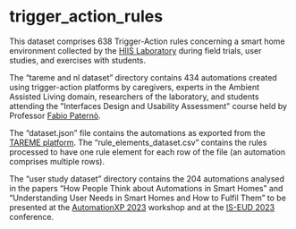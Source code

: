 # trigger_action_rules

This dataset comprises 638 Trigger-Action rules concerning a smart home environment collected by the [HIIS Laboratory](https://hiis.isti.cnr.it) during field trials, user studies, and exercises with students. 

The “tareme and nl dataset” directory contains 434 automations created using trigger-action platforms by caregivers, experts in the Ambient Assisted Living domain, researchers of the laboratory, and students attending the "Interfaces Design and Usability Assessment" course held by Professor [Fabio Paternò](https://giove.isti.cnr.it/Users/Fabio/index.html).

The “dataset.json” file contains the automations as exported from the [TAREME platform]( https://tare.isti.cnr.it/RuleEditor/login). The “rule_elements_dataset.csv” contains the rules processed to have one rule element for each row of the file (an automation comprises multiple rows).

The “user study dataset” directory contains the 204 automations analysed in the papers “How People Think about Automations in Smart Homes” and “Understanding User Needs in Smart Homes and How to Fulfil Them” to be presented at the [AutomationXP 2023](https://matthiasbaldauf.com/automationxp23/) workshop and at the [IS-EUD 2023](https://cg3hci.dmi.unica.it/iseud2023/index.html) conference.



